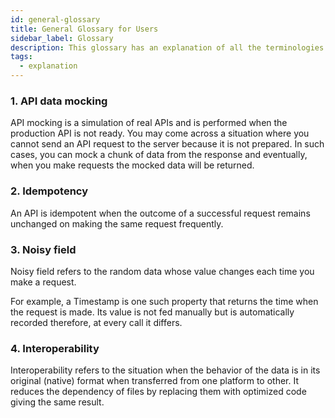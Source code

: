 ```yaml
---
id: general-glossary
title: General Glossary for Users 
sidebar_label: Glossary
description: This glossary has an explanation of all the terminologies that beginners find difficult to understand at first glance.
tags:
  - explanation
---
```


### 1. **API data mocking**

API mocking is a simulation of real APIs and is performed when the production API is not ready. You may come across a situation where you cannot send an API request to the server because it is not prepared. In such cases, you can mock a chunk of data from the response and eventually, when you make requests the mocked data will be returned.


### 2. **Idempotency**

An API is idempotent when the outcome of a successful request remains unchanged on making the same request frequently.


### 3. **Noisy field**

Noisy field refers to the random data whose value changes each time you make a request. 

For example, a Timestamp is one such property that returns the time when the request is made. Its value is not fed manually but is automatically recorded therefore, at every call it differs. 


### 4. **Interoperability**

Interoperability refers to the situation when the behavior of the data is in its original (native) format when transferred from one platform to other. It reduces the dependency of files by replacing them with optimized code giving the same result. 